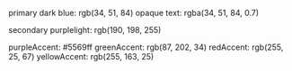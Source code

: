 primary dark blue: rgb(34, 51, 84)
opaque text: rgba(34, 51, 84, 0.7)

secondary
purplelight: rgb(190, 198, 255)

purpleAccent: #5569ff
greenAccent: rgb(87, 202, 34)
redAccent: rgb(255, 25, 67)
yellowAccent: rgb(255, 163, 25)
